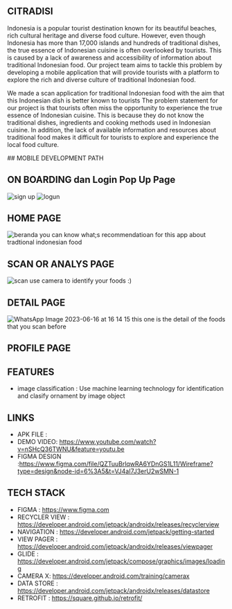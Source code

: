 ## CITRADISI

 <p>Indonesia is a popular tourist destination known for its beautiful beaches, rich cultural heritage and diverse food culture. However, even though Indonesia has more than 17,000 islands and hundreds of traditional dishes, the true essence of Indonesian cuisine is often overlooked by tourists. This is caused by a lack of awareness and accessibility of information about traditional Indonesian food. Our project team aims to tackle this problem by developing a mobile application that will provide tourists with a platform to explore the rich and diverse culture of traditional Indonesian food. <p/>
<p>We made a scan application for traditional Indonesian food with the aim that this Indonesian dish is better known to tourists
The problem statement for our project is that tourists often miss the opportunity to experience the true essence of Indonesian cuisine. This is because they do not know the traditional dishes, ingredients and cooking methods used in Indonesian cuisine. In addition, the lack of available information and resources about traditional food makes it difficult for tourists to explore and experience the local food culture. </p>
## MOBILE DEVELOPMENT PATH

## ON BOARDING dan Login Pop Up Page
![sign up](https://github.com/citradisi/citradisi-app/assets/129200451/4037f34f-1145-4a54-82a3-954966cede32)
![logun](https://github.com/citradisi/citradisi-app/assets/129200451/c1f0af02-bf81-4b1e-8369-94f444b6ed29)

## HOME PAGE
![beranda](https://github.com/citradisi/citradisi-app/assets/129200451/d13be34b-7cc8-4d08-8926-3ef284e07030)
you can know what;s recommendatioan for this app about tradtional indonesian food

## SCAN OR ANALYS PAGE
![scan](https://github.com/citradisi/citradisi-app/assets/129200451/2403c78b-53a7-4942-b579-b0dd3ab87535)
use camera to identify your foods :)

## DETAIL PAGE
![WhatsApp Image 2023-06-16 at 16 14 15](https://github.com/citradisi/citradisi-app/assets/129200451/c8e90530-fedc-4bae-bd51-e5f03abdbe11)
this one is the detail of the foods that you scan before

## PROFILE PAGE

## FEATURES
- image classification : Use machine learning technology for identification and clasify ornament by image object

## LINKS
- APK FILE :
- DEMO VIDEO: https://www.youtube.com/watch?v=nSHcQ36TWNU&feature=youtu.be
- FIGMA DESIGN :https://www.figma.com/file/QZTuuBrlqwRA6YDnGS1L11/Wireframe?type=design&node-id=6%3A5&t=VJ4aI7J3erU2wSMN-1

## TECH STACK

- FIGMA : https://www.figma.com
- RECYCLER VIEW : https://developer.android.com/jetpack/androidx/releases/recyclerview
- NAVIGATION : https://developer.android.com/jetpack/getting-started
- VIEW PAGER : https://developer.android.com/jetpack/androidx/releases/viewpager
- GLIDE : https://developer.android.com/jetpack/compose/graphics/images/loading
- CAMERA X: https://developer.android.com/training/camerax
- DATA STORE : https://developer.android.com/jetpack/androidx/releases/datastore
- RETROFIT : https://square.github.io/retrofit/
